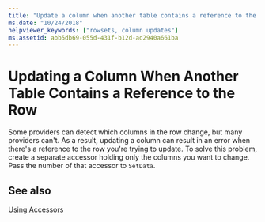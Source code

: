 ```yaml
---
title: "Update a column when another table contains a reference to the row"
ms.date: "10/24/2018"
helpviewer_keywords: ["rowsets, column updates"]
ms.assetid: abb5db69-055d-431f-b12d-ad2940a661ba
---
```

# Updating a Column When Another Table Contains a Reference to the Row

Some providers can detect which columns in the row change, but many providers can't. As a result, updating a column can result in an error when there's a reference to the row you're trying to update. To solve this problem, create a separate accessor holding only the columns you want to change. Pass the number of that accessor to `SetData`.

## See also

[Using Accessors](../../data/oledb/using-accessors.md)